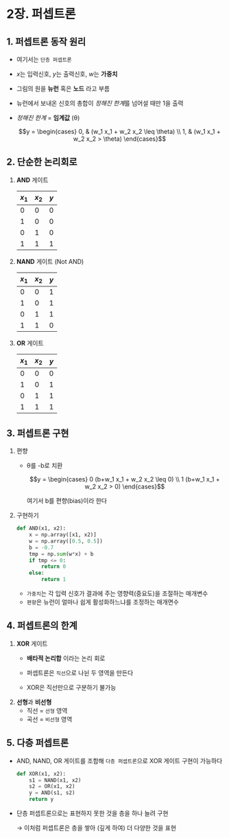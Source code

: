 # 2장. 퍼셉트론

## 1. 퍼셉트론 동작 원리


- 여기서는  `단층 퍼셉트론`
- $x$는 입력신호, $y$는 출력신호, $w$는 **가중치**
- 그림의 원을 **뉴런** 혹은 **노드** 라고 부름
- 뉴런에서 보내온 신호의 총합이 *정해진 한계*를 넘어설 때만 1을 출력
- *정해진 한계* = **임계값** (θ)
    
    $$y = \begin{cases}
    0, & (w_1 x_1 + w_2 x_2 \leq \theta) \\
    1, & (w_1 x_1 + w_2 x_2 > \theta)
    \end{cases}$$
    

## 2. 단순한 논리회로

1. **AND** 게이트
    
    
    | $x_1$ | $x_2$ | $y$ |
    | --- | --- | --- |
    | 0 | 0 | 0 |
    | 1 | 0 | 0 |
    | 0 | 1 | 0 |
    | 1 | 1 | 1 |
2. **NAND** 게이트 (Not AND)
    
    
    | $x_1$ | $x_2$ | $y$ |
    | --- | --- | --- |
    | 0 | 0 | 1 |
    | 1 | 0 | 1 |
    | 0 | 1 | 1 |
    | 1 | 1 | 0 |
3. **OR** 게이트
    
    
    | $x_1$ | $x_2$ | $y$ |
    | --- | --- | --- |
    | 0 | 0 | 0 |
    | 1 | 0 | 1 |
    | 0 | 1 | 1 |
    | 1 | 1 | 1 |

## 3. 퍼셉트론 구현

1. 편향 
   - θ를 -b로 치환
        
        $$y = \begin{cases}
        0  (b+w_1 x_1 + w_2 x_2 \leq 0) \\
        1 (b+w_1 x_1 + w_2 x_2 > 0)
        \end{cases}$$
        
       여기서 b를 편향(bias)이라 한다
       
2. 구현하기
    
    ```python
    def AND(x1, x2):
    	x = np.array([x1, x2)]
    	w = np.array([0.5, 0.5])
    	b = -0.7
    	tmp = np.sum(w*x) + b
    	if tmp <= 0:
    		return 0
    	else:
    		return 1
    ```
    
    - `가중치`는 각 입력 신호가 결과에 주는 영향력(중요도)을 조절하는 매개변수
    - `편향`은 뉴런이 얼마나 쉽게 활성화하느냐를 조정하는 매개면수

## 4. 퍼셉트론의 한계

1. **XOR** 게이트
    - **배타적 논리합** 이라는 논리 회로
    
    - 퍼셉트론은 `직선`으로 나뉜 두 영역을 만든다
    - XOR은 직선만으로 구분하기 불가능
2. **선형**과 **비선형**
    - 직선 = `선형` 영역
    - 곡선 = `비선형` 영역
        
        

## 5. 다층 퍼셉트론

- AND, NAND, OR 게이트를 조합해 `다층 퍼셉트론`으로 XOR 게이트 구현이 가능하다
    
    ```python
    def XOR(x1, x2):
    	s1 = NAND(x1, x2)
    	s2 = OR(x1, x2)
    	y = AND(s1, s2)
    	return y
    ```
    
- 단층 퍼셉트론으로는 표현하지 못한 것을 층을 하나 늘려 구현
    
    → 이처럼 퍼셉트론은 층을 쌓아 (깊게 하여) 더 다양한 것을 표현
